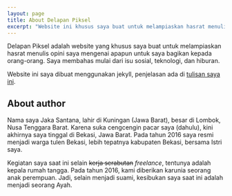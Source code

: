 ```yaml
---
layout: page
title: About Delapan Piksel
excerpt: "Website ini khusus saya buat untuk melampiaskan hasrat menulis opini saya mengenai apapun untuk saya bagikan kepada orang-orang."
---
```


Delapan Piksel adalah website yang khusus saya buat untuk melampiaskan hasrat menulis opini saya mengenai apapun untuk saya bagikan kepada orang-orang. Saya membahas mulai dari isu sosial, teknologi, dan hiburan.

Website ini saya dibuat menggunakan jekyll, penjelasan ada di [tulisan saya ini](/beralih-ke-jekyll).

## About author

Nama saya Jaka Santana, lahir di Kuningan (Jawa Barat), besar di Lombok, Nusa Tenggara Barat. Karena suka cengcengin pacar saya (dahulu), kini akhirnya saya tinggal di Bekasi, Jawa Barat. Pada tahun 2016 saya resmi menjadi warga tulen Bekasi, lebih tepatnya kabupaten Bekasi, bersama Istri saya.

Kegiatan saya saat ini selain ~~kerja serabutan~~ *freelance*, tentunya adalah kepala rumah tangga. Pada tahun 2016, kami diberikan karunia seorang anak perempuan. Jadi, selain menjadi suami, kesibukan saya saat ini adalah menjadi seorang Ayah.